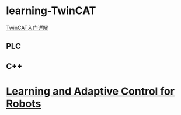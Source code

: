 # learning-TwinCAT

[TwinCAT入门详解](http://www.siemcon.com/index.php?m=content&c=index&a=show&catid=39&id=1934)

## PLC


## C++


# [Learning and Adaptive Control for Robots](https://www.epfl.ch/labs/lasa/mit-press-book-learning/#mit-book-table)

